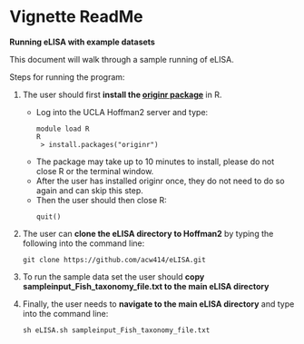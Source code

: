 # Vignette ReadMe

**Running eLISA with example datasets**   

This document will walk through a sample running of eLISA. 

Steps for running the program:  
1) The user should first **install the [originr package](https://github.com/ropensci/originr)** in R.
   - Log into the UCLA Hoffman2 server and type:
       ```
      module load R
      R
        > install.packages("originr")
       ```
   - The package may take up to 10 minutes to install, please do not close R or the terminal window.
   - After the user has installed originr once, they do not need to do so again and can skip this step.
   - Then the user should then close R:
       ```
       quit()
       ```
2) The user can **clone the eLISA directory to Hoffman2** by typing the following into the command line:
   ```
   git clone https://github.com/acw414/eLISA.git
   ```

3) To run the sample data set the user should **copy sampleinput_Fish_taxonomy_file.txt to the main eLISA directory**

4) Finally, the user needs to **navigate to the main eLISA directory** and type into the command line:
   ```
   sh eLISA.sh sampleinput_Fish_taxonomy_file.txt
   ```

